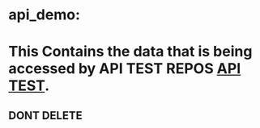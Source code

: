 # api_demo: 
# This Contains the data that is being accessed by API TEST REPOS [API TEST](https://github.com/EthanO/API-Testing).



## DONT DELETE
